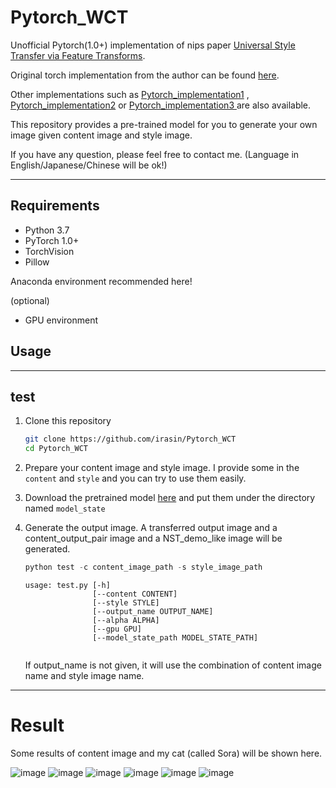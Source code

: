 # Pytorch_WCT

Unofficial Pytorch(1.0+) implementation of nips paper [Universal Style Transfer via Feature Transforms](https://arxiv.org/pdf/1705.08086.pdf).

Original torch implementation from the author can be found [here](https://github.com/Yijunmaverick/UniversalStyleTransfer).

Other implementations such as [Pytorch_implementation1](https://github.com/black-puppydog/PytorchWCT) , [Pytorch_implementation2](https://github.com/sunshineatnoon/PytorchWCT)  or [Pytorch_implementation3 ](https://github.com/pietrocarbo/deep-transfer)are also available.

This repository provides a pre-trained model for you to generate your own image given content image and style image. 

If you have any question, please feel free to contact me. (Language in English/Japanese/Chinese will be ok!)

------

## Requirements

- Python 3.7
- PyTorch 1.0+
- TorchVision
- Pillow

Anaconda environment recommended here!

(optional)

- GPU environment 



## Usage

------

## test

1. Clone this repository 

   ```bash
   git clone https://github.com/irasin/Pytorch_WCT
   cd Pytorch_WCT
   ```

2. Prepare your content image and style image. I provide some in the `content` and `style` and you can try to use them easily.

3. Download the pretrained model [here](https://drive.google.com/open?id=1tsaGnC7YbruBQNCp6qMmmaSTJiGuyoPA) and put them under the directory named `model_state`

4. Generate the output image. A transferred output image and a content_output_pair image and a NST_demo_like image will be generated.

   ```python
   python test -c content_image_path -s style_image_path
   ```

   ```
   usage: test.py [-h] 
                  [--content CONTENT] 
                  [--style STYLE]
                  [--output_name OUTPUT_NAME] 
                  [--alpha ALPHA] 
                  [--gpu GPU]
                  [--model_state_path MODEL_STATE_PATH]
   
   
   ```

   If output_name is not given, it will use the combination of content image name and style image name.

------

# Result

Some results of content image and my cat (called Sora) will be shown here.

![image](https://github.com/irasin/Pytorch_WCT/blob/master/res/res1.gif)
![image](https://github.com/irasin/Pytorch_WCT/blob/master/res/res3.gif)
![image](https://github.com/irasin/Pytorch_WCT/blob/master/res/res4.gif)
![image](https://github.com/irasin/Pytorch_WCT/blob/master/res/res5.gif)
![image](https://github.com/irasin/Pytorch_WCT/blob/master/res/neko_hosi.jpg)
![image](https://github.com/irasin/Pytorch_WCT/blob/master/res/neko_hosi_style_transfer_demo.jpg)



